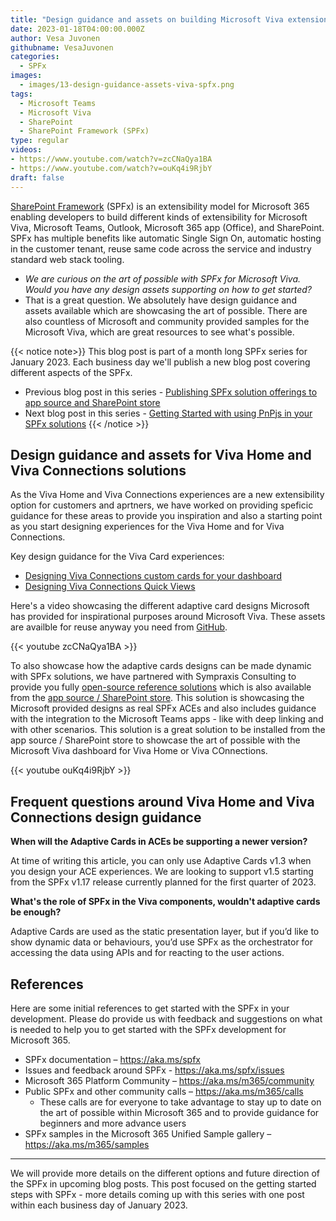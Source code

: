 ```yaml
---
title: "Design guidance and assets on building Microsoft Viva extensions with SPFx"
date: 2023-01-18T04:00:00.000Z
author: Vesa Juvonen
githubname: VesaJuvonen
categories:
  - SPFx
images:
  - images/13-design-guidance-assets-viva-spfx.png
tags:
  - Microsoft Teams
  - Microsoft Viva
  - SharePoint
  - SharePoint Framework (SPFx)
type: regular
videos:
- https://www.youtube.com/watch?v=zcCNaQya1BA
- https://www.youtube.com/watch?v=ouKq4i9RjbY
draft: false
---
```


[SharePoint Framework](https://aka.ms/spfx) (SPFx) is an extensibility model for Microsoft 365 enabling developers to build different kinds of extensibility for Microsoft Viva, Microsoft Teams, Outlook, Microsoft 365 app (Office), and SharePoint. SPFx has multiple benefits like automatic Single Sign On, automatic hosting in the customer tenant, reuse same code across the service and industry standard web stack tooling.

-	*We are curious on the art of possible with SPFx for Microsoft Viva. Would you have any design assets supporting on how to get started?*
-	That is a great question. We absolutely have design guidance and assets available which are showcasing the art of possible. There are also countless of Microsoft and community provided samples for the Microsoft Viva, which are great resources to see what's possible.

{{< notice note>}}
This blog post is part of a month long SPFx series for January 2023. Each business day we'll publish a new blog post covering different aspects of the SPFx.

* Previous blog post in this series - [Publishing SPFx solution offerings to app source and SharePoint store](https://pnp.github.io/blog/post/spfx-12-publishing-spfx-solutions-store/)
* Next blog post in this series - [Getting Started with using PnPjs in your SPFx solutions](https://pnp.github.io/blog/post/spfx-14-getting-started-with-pnpjs-spfx/)
{{< /notice >}}


## Design guidance and assets for Viva Home and Viva Connections solutions

As the Viva Home and Viva Connections experiences are a new extensibility option for customers and aprtners, we have worked on providing speficic guidance for these areas to provide you inspiration and also a starting point as you start designing experiences for the Viva Home and for Viva Connections.

Key design guidance for the Viva Card experiences:

- [Designing Viva Connections custom cards for your dashboard](https://learn.microsoft.com/sharepoint/dev/spfx/viva/design/designing-card)
- [Designing Viva Connections Quick Views](https://learn.microsoft.com/sharepoint/dev/spfx/viva/design/designing-quick-view)

Here's a video showcasing the different adaptive card designs Microsoft has provided for inspirational purposes around Microsoft Viva. These assets are availble for reuse anyway you need from [GitHub](https://github.com/pnp/adaptivecards-templates).

{{< youtube zcCNaQya1BA >}}

To also showcase how the adaptive cards designs can be made dynamic with SPFx solutions, we have partnered with Sympraxis Consulting to provide you fully [open-source reference solutions](https://github.com/pnp/spfx-reference-scenarios/tree/main/samples/ace-designtemplate-gallery) which is also available from the [app source / SharePoint store](https://appsource.microsoft.com/en-US/product/office/WA200003929?exp=ubp8). This solution is showcasing the Microsoft provided designs as real SPFx ACEs and also includes guidance with the integration to the Microsoft Teams apps - like with deep linking and with other scenarios. This solution is a great solution to be installed from the app source / SharePoint store to showcase the art of possible with the Microsoft Viva dashboard for Viva Home or Viva COnnections.

{{< youtube ouKq4i9RjbY >}}


## Frequent questions around Viva Home and Viva Connections design guidance

**When will the Adaptive Cards in ACEs be supporting a newer version?**

At time of writing this article, you can only use Adaptive Cards v1.3 when you design your ACE experiences. We are looking to support v1.5 starting from the SPFx v1.17 release currently planned for the first quarter of 2023.

**What's the role of SPFx in the Viva components, wouldn't adaptive cards be enough?**

Adaptive Cards are used as the static presentation layer, but if you’d like to show dynamic data or behaviours, you’d use SPFx as the orchestrator for accessing the data using APIs and for reacting to the user actions.

## References

Here are some initial references to get started with the SPFx in your development. Please do provide us with feedback and suggestions on what is needed to help you to get started with the SPFx development for Microsoft 365.

-	SPFx documentation – https://aka.ms/spfx
-	Issues and feedback around SPFx - https://aka.ms/spfx/issues
-	Microsoft 365 Platform Community – https://aka.ms/m365/community
-	Public SPFx and other community calls – https://aka.ms/m365/calls
    - These calls are for everyone to take advantage to stay up to date on the art of possible within Microsoft 365 and to provide guidance for beginners and more advance users
-	SPFx samples in the Microsoft 365 Unified Sample gallery – https://aka.ms/m365/samples

- - -

We will provide more details on the different options and future direction of the SPFx in upcoming blog posts. This post focused on the getting started steps with SPFx - more details coming up with this series with one post within each business day of January 2023.
